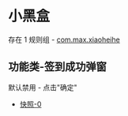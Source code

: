 # 小黑盒

存在 1 规则组 - [com.max.xiaoheihe](/src/apps/com.max.xiaoheihe.ts)

## 功能类-签到成功弹窗

默认禁用 - 点击"确定"

- [快照-0](https://i.gkd.li/i/13421535)
